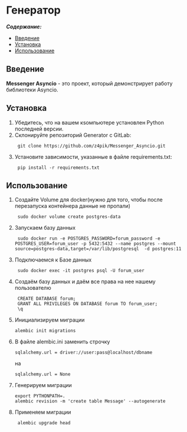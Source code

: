 Генератор
================
***Содержание:***
- [Введение](#Introduction)
- [Установка](#Installation)
- [Использование](#Usage)

## Введение <a name="Introduction"></a>
**Messenger Asyncio** - это проект, который демонстрирует работу библиотеки Asyncio.

## Установка <a name="Installation"></a>
1. Убедитесь, что на вашем кsомпьютере установлен Python последней версии.
2. Склонируйте репозиторий Generator с GitLab:
   ```
    git clone https://github.com/z4pik/Messenger_Asyncio.git
   ```
3. Установите зависимости, указанные в файле requirements.txt:
   ```
    pip install -r requirements.txt
   ```
## Использование <a name="Usage"></a>
1. Создайте Volume для docker(нужно для того, чтобы после перезапуска контейнера данные не пропали)
   ```
    sudo docker volume create postgres-data
   ```
2. Запускаем базу данных 
   ```
    sudo docker run -e POSTGRES_PASSWORD=forum_password -e POSTGRES_USER=forum_user -p 5432:5432 --name postgres --mount source=postgres-data,target=/var/lib/postgresql  -d postgres:11
   ```
3. Подключаемся к Базе данных 
   ```
    sudo docker exec -it postgres psql -U forum_user
   ```
4. Создаём базу данных и даём все права на нее нашему пользователю 
   ```
    CREATE DATABASE forum;
    GRANT ALL PRIVILEGES ON DATABASE forum TO forum_user;
    \q
   ```
5. Инициализируем миграции 
   ```
   alembic init migrations
   ```
6. В файле alembic.ini заменить строчку 
   ```
   sqlalchemy.url = driver://user:pass@localhost/dbname
   ```
   на 
   ```
   sqlalchemy.url = None
   ```
7. Генерируем миграции 
   ```
   export PYTHONPATH=. 
   alembic revision -m 'create table Message' --autogenerate
   ```
   
8. Применяем миграции
   ```
    alembic upgrade head
   ```